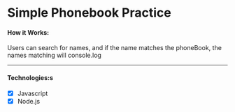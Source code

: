 # Simple Phonebook Practice


#### How it Works:
Users can search for names, and if the name matches the phoneBook, the names matching will console.log

---

#### Technologies:s
- [x] Javascript
- [x] Node.js

